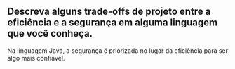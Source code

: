 ## Descreva alguns trade-offs de projeto entre a eficiência e a segurança em alguma linguagem que você conheça.

Na linguagem Java, a segurança é priorizada no lugar da eficiência para ser algo mais confiável.

